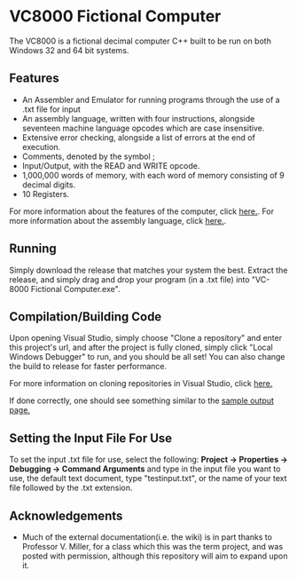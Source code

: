 # VC8000 Fictional Computer

The VC8000 is a fictional decimal computer C++ built to be run on both Windows 32 and 64 bit systems.
## Features

 - An Assembler and Emulator for running programs through the use of a .txt file for input
 - An assembly language, written with four instructions, alongside seventeen machine language opcodes which are case insensitive.
 - Extensive error checking, alongside a list of errors at the end of execution.
 - Comments, denoted by the symbol ;
 - Input/Output, with the READ and WRITE opcode.
 - 1,000,000 words of memory, with each word of memory consisting of 9 decimal digits.
 - 10 Registers.

For more information about the features of the computer, click [here.](https://github.com/pw45000/VC-8000/wiki/VC8000-Assembly-Language). For more information about the assembly language, click [here.](https://github.com/pw45000/VC-8000/wiki/VC8000-Computer-and-OPCodes). 

## Running 

Simply download the release that matches your system the best. Extract the release, and simply drag and drop your program (in a .txt file) into "VC-8000 Fictional Computer.exe". 

## Compilation/Building Code

Upon opening Visual Studio, simply choose "Clone a repository" and enter this project's url, and after the project is fully cloned, simply click "Local Windows Debugger" to run, and you should be all set! You can also change the build to release for faster performance. 

For more information on cloning repositories in Visual Studio, click [here.](https://docs.microsoft.com/en-us/visualstudio/get-started/tutorial-open-project-from-repo?view=vs-2022)

If done correctly, one should see something similar to the [sample output page.](https://github.com/pw45000/VC-8000/wiki/VC8000-Sample-Output)

## Setting the Input File For Use
To set the input .txt file for use, select the following: 
    **Project -> Properties -> Debugging -> Command Arguments**
and type in the input file you want to use, the default text document, type "testinput.txt", or the name of your text file followed by the .txt extension. 

## Acknowledgements 

 - Much of the external documentation(i.e. the wiki) is in part thanks to Professor V. Miller, for a class which this was the term project, and was posted with permission, although this repository will aim to expand upon it.  
